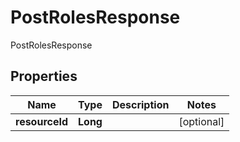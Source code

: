 

# PostRolesResponse

PostRolesResponse
## Properties

Name | Type | Description | Notes
------------ | ------------- | ------------- | -------------
**resourceId** | **Long** |  |  [optional]



